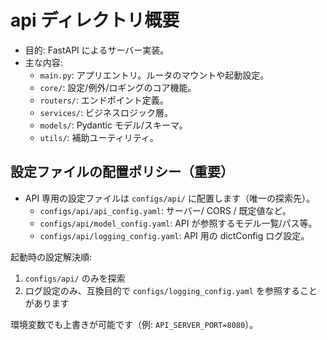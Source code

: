 # api ディレクトリ概要

- 目的: FastAPI によるサーバー実装。
- 主な内容:
  - `main.py`: アプリエントリ。ルータのマウントや起動設定。
  - `core/`: 設定/例外/ロギングのコア機能。
  - `routers/`: エンドポイント定義。
  - `services/`: ビジネスロジック層。
  - `models/`: Pydantic モデル/スキーマ。
  - `utils/`: 補助ユーティリティ。

## 設定ファイルの配置ポリシー（重要）

- API 専用の設定ファイルは `configs/api/` に配置します（唯一の探索先）。
  - `configs/api/api_config.yaml`: サーバー/ CORS / 既定値など。
  - `configs/api/model_config.yaml`: API が参照するモデル一覧/パス等。
  - `configs/api/logging_config.yaml`: API 用の dictConfig ログ設定。

起動時の設定解決順:

1. `configs/api/` のみを探索
2. ログ設定のみ、互換目的で `configs/logging_config.yaml` を参照することがあります

環境変数でも上書きが可能です（例: `API_SERVER_PORT=8080`）。
